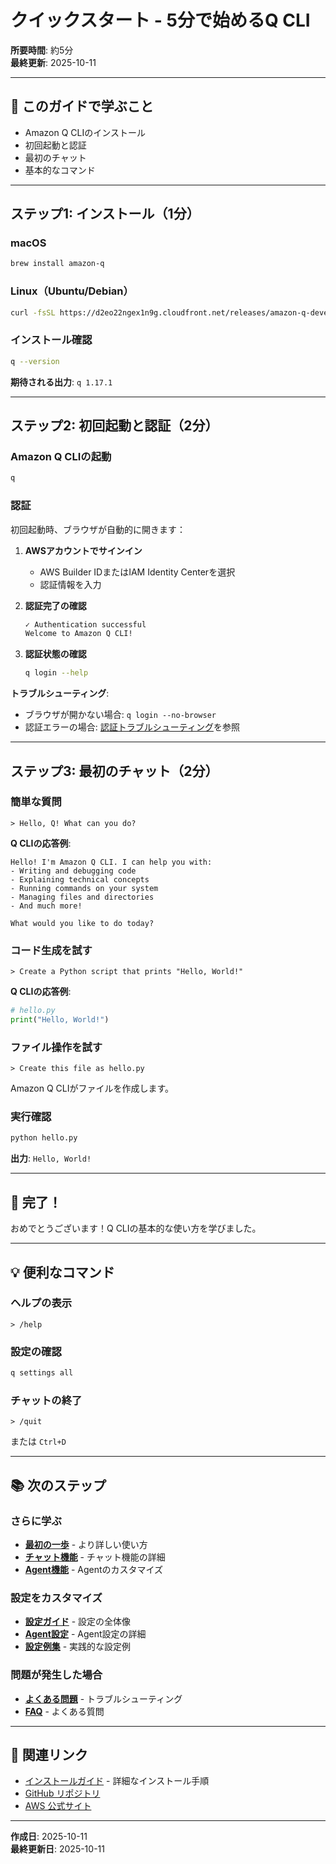 # クイックスタート - 5分で始めるQ CLI

**所要時間**: 約5分  
**最終更新**: 2025-10-11

---

## 🎯 このガイドで学ぶこと

- Amazon Q CLIのインストール
- 初回起動と認証
- 最初のチャット
- 基本的なコマンド

---

## ステップ1: インストール（1分）

### macOS

```bash
brew install amazon-q
```

### Linux（Ubuntu/Debian）

```bash
curl -fsSL https://d2eo22ngex1n9g.cloudfront.net/releases/amazon-q-developer-cli/latest/install.sh | bash
```

### インストール確認

```bash
q --version
```

**期待される出力**: `q 1.17.1`

---

## ステップ2: 初回起動と認証（2分）

### Amazon Q CLIの起動

```bash
q
```

### 認証

初回起動時、ブラウザが自動的に開きます：

1. **AWSアカウントでサインイン**
   - AWS Builder IDまたはIAM Identity Centerを選択
   - 認証情報を入力

2. **認証完了の確認**
   ```bash
   ✓ Authentication successful
   Welcome to Amazon Q CLI!
   ```

3. **認証状態の確認**
   ```bash
   q login --help
   ```

**トラブルシューティング**:
- ブラウザが開かない場合: `q login --no-browser`
- 認証エラーの場合: [認証トラブルシューティング](../06_troubleshooting/common-issues.md#認証関連)を参照

---

## ステップ3: 最初のチャット（2分）

### 簡単な質問

```
> Hello, Q! What can you do?
```

**Q CLIの応答例**:
```
Hello! I'm Amazon Q CLI. I can help you with:
- Writing and debugging code
- Explaining technical concepts
- Running commands on your system
- Managing files and directories
- And much more!

What would you like to do today?
```

### コード生成を試す

```
> Create a Python script that prints "Hello, World!"
```

**Q CLIの応答例**:
```python
# hello.py
print("Hello, World!")
```

### ファイル操作を試す

```
> Create this file as hello.py
```

Amazon Q CLIがファイルを作成します。

### 実行確認

```bash
python hello.py
```

**出力**: `Hello, World!`

---

## 🎉 完了！

おめでとうございます！Q CLIの基本的な使い方を学びました。

---

## 💡 便利なコマンド

### ヘルプの表示

```
> /help
```

### 設定の確認

```bash
q settings all
```

### チャットの終了

```
> /quit
```

または `Ctrl+D`

---

## 📚 次のステップ

### さらに学ぶ

- **[最初の一歩](03_first-steps.md)** - より詳しい使い方
- **[チャット機能](../02_features/01_chat.md)** - チャット機能の詳細
- **[Agent機能](../02_features/02_agents.md)** - Agentのカスタマイズ

### 設定をカスタマイズ

- **[設定ガイド](../03_configuration/01_overview.md)** - 設定の全体像
- **[Agent設定](../03_configuration/04_agent-configuration.md)** - Agent設定の詳細
- **[設定例集](../03_configuration/07_examples.md)** - 実践的な設定例

### 問題が発生した場合

- **[よくある問題](../06_troubleshooting/common-issues.md)** - トラブルシューティング
- **[FAQ](../06_troubleshooting/faq.md)** - よくある質問

---

## 🔗 関連リンク

- [インストールガイド](01_installation.md) - 詳細なインストール手順
- [GitHub リポジトリ](https://github.com/aws/amazon-q-developer-cli)
- [AWS 公式サイト](https://aws.amazon.com/q/developer/)

---

**作成日**: 2025-10-11  
**最終更新日**: 2025-10-11

